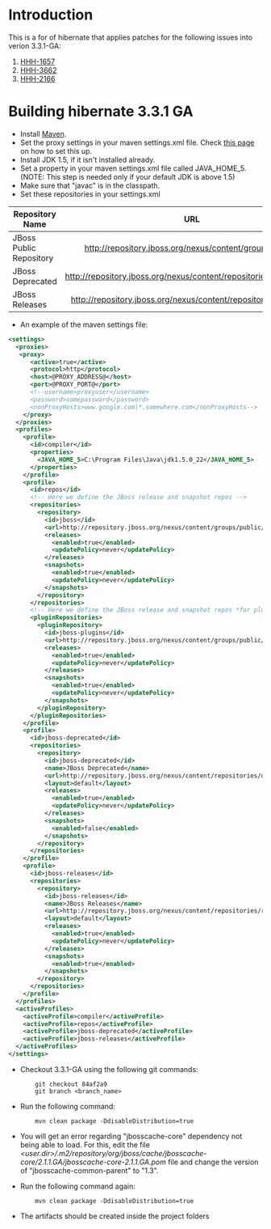 # Introduction
This is a for of hibernate that applies patches for the following issues into verion 3.3.1-GA:

1. [HHH-1657](https://hibernate.atlassian.net/browse/HHH-1657)
2. [HHH-3662](https://hibernate.atlassian.net/browse/HHH-3662)
3. [HHH-2166](https://hibernate.atlassian.net/browse/HHH-2166)

# Building hibernate 3.3.1 GA
* Install [Maven](http://maven.apache.org/download.cgi).
* Set the proxy settings in your maven settings.xml file. Check [this page](http://maven.apache.org/guides/mini/guide-proxies.html)  on how to set this up.
* Install JDK 1.5, if it isn't installed already.
* Set a property in your maven settings.xml file called JAVA_HOME_5. (NOTE: This step is needed only if your default JDK is above 1.5)
* Make sure that "javac" is in the classpath.
* Set these repositories in your settings.xml

| Repository Name         | URL                                                                |
| ----------------------- |:------------------------------------------------------------------:|
| JBoss Public Repository | http://repository.jboss.org/nexus/content/groups/public/           |
| JBoss Deprecated        | http://repository.jboss.org/nexus/content/repositories/deprecated/ |
| JBoss Releases          | http://repository.jboss.org/nexus/content/repositories/releases/   |
* An example of the maven settings file:

```xml
<settings>
  <proxies>
   <proxy>
      <active>true</active>
      <protocol>http</protocol>
      <host>@PROXY_ADDRESS@</host>
      <port>@PROXY_PORT@</port>
      <!--username>proxyuser</username>
      <password>somepassword</password>
      <nonProxyHosts>www.google.com|*.somewhere.com</nonProxyHosts-->
    </proxy>
  </proxies>
  <profiles>
    <profile>
      <id>compiler</id>
      <properties>
        <JAVA_HOME_5>C:\Program Files\Java\jdk1.5.0_22</JAVA_HOME_5>
      </properties>
    </profile>
	<profile>  
      <id>repos</id>  
      <!-- Here we define the JBoss release and snapshot repos -->  
      <repositories>  
        <repository>  
          <id>jboss</id>  
          <url>http://repository.jboss.org/nexus/content/groups/public/</url>  
          <releases>  
            <enabled>true</enabled>  
            <updatePolicy>never</updatePolicy>  
          </releases>  
          <snapshots>  
            <enabled>true</enabled>  
            <updatePolicy>never</updatePolicy>  
          </snapshots>  
        </repository>
      </repositories>  
      <!-- Here we define the JBoss release and snapshot repos *for plugins* -->  
      <pluginRepositories>  
        <pluginRepository>  
          <id>jboss-plugins</id>  
          <url>http://repository.jboss.org/nexus/content/groups/public/</url>  
          <releases>  
            <enabled>true</enabled>  
            <updatePolicy>never</updatePolicy>  
          </releases>  
          <snapshots>  
            <enabled>true</enabled>  
            <updatePolicy>never</updatePolicy>  
          </snapshots>  
        </pluginRepository>  
      </pluginRepositories>  
    </profile>
    <profile>  
      <id>jboss-deprecated</id>  
      <repositories>  
        <repository>  
          <id>jboss-deprecated</id>  
          <name>JBoss Deprecated</name>  
          <url>http://repository.jboss.org/nexus/content/repositories/deprecated/</url>  
          <layout>default</layout>  
          <releases>  
            <enabled>true</enabled>  
            <updatePolicy>never</updatePolicy>  
          </releases>  
          <snapshots>  
            <enabled>false</enabled>  
          </snapshots>  
        </repository>  
      </repositories>  
    </profile>
    <profile>  
      <id>jboss-releases</id>  
      <repositories>  
        <repository>  
          <id>jboss-releases</id>  
          <name>JBoss Releases</name>  
          <url>http://repository.jboss.org/nexus/content/repositories/releases/</url>  
          <layout>default</layout>  
          <releases>  
            <enabled>true</enabled>  
            <updatePolicy>never</updatePolicy>  
          </releases>  
          <snapshots>  
            <enabled>true</enabled>  
          </snapshots>  
        </repository>  
      </repositories>  
    </profile>
  </profiles>
  <activeProfiles>
    <activeProfile>compiler</activeProfile>
    <activeProfile>repos</activeProfile>
    <activeProfile>jboss-deprecated</activeProfile>
    <activeProfile>jboss-releases</activeProfile>
  </activeProfiles>
</settings>

```
* Checkout 3.3.1-GA using the following git commands:

          git checkout 84af2a9
          git branch <branch_name>

* Run the following command:

          mvn clean package -DdisableDistribution=true

* You will get an error regarding "jbosscache-core" dependency not being able to load. For this, edit the file *<user.dir>/.m2/repository/org/jboss/cache/jbosscache-core/2.1.1.GA/jbosscache-core-2.1.1.GA.pom* file and change the version of "jbosscache-common-parent" to "1.3".
* Run the following command again:

          mvn clean package -DdisableDistribution=true

* The artifacts should be created inside the project folders
